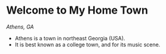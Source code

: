 # Welcome to My Home Town

_Athens, GA_

- Athens is a town in northeast Georgia (USA).
- It is best known as a college town, and for its music scene.
